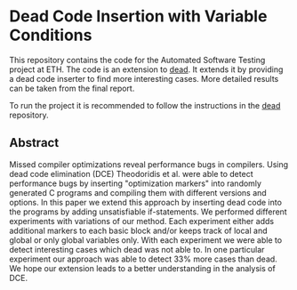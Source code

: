 # Dead Code Insertion with Variable Conditions
This repository contains the code for the Automated Software Testing project at ETH. The code is an extension to [dead](https://github.com/DeadCodeProductions/dead). It extends it by providing a dead code inserter to find more interesting cases. More detailed results can be taken from the final report.

To run the project it is recommended to follow the instructions in the [dead](https://github.com/DeadCodeProductions/dead) repository.

## Abstract
Missed compiler optimizations reveal performance bugs in compilers. Using dead code elimination (DCE) Theodoridis et al. were able to detect performance bugs by inserting "optimization markers" into randomly generated C programs and compiling them with different versions and options. In this paper we extend this approach by inserting dead code into the programs by adding unsatisfiable if-statements. We performed different experiments with variations of our method. Each experiment either adds additional markers to each basic block and/or keeps track of local and global or only global variables only. With each experiment we were able to detect interesting cases which dead was not able to. In one particular experiment our approach was able to detect 33% more cases than dead. We hope our extension leads to a better understanding in the analysis of DCE.
